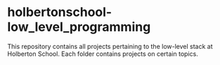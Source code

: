 # holbertonschool-low_level_programming

This repository contains all projects pertaining to the low-level stack at Holberton School. Each folder contains projects on certain topics.